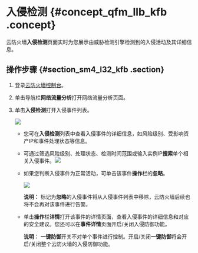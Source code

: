 # 入侵检测 {#concept_qfm_llb_kfb .concept}

云防火墙**入侵检测**页面实时为您展示由威胁检测引擎检测到的入侵活动及其详细信息。

## 操作步骤 {#section_sm4_l32_kfb .section}

1.  登录[云防火墙控制台](https://yundun.console.aliyun.com/?p=cfwnext#/overview)。
2.  单击导航栏**网络流量分析**打开网络流量分析页面。
3.  单击**入侵检测**打开入侵事件列表。

    ![](http://static-aliyun-doc.oss-cn-hangzhou.aliyuncs.com/assets/img/22642/155645684313420_zh-CN.png)

    -   您可在**入侵检测**列表中查看入侵事件的详细信息，如风险级别、受影响资产IP和事件处理状态等信息。
    -   可通过筛选风险级别、处理状态、检测时间范围或输入实例IP**搜索**单个相关入侵事件。![](http://static-aliyun-doc.oss-cn-hangzhou.aliyuncs.com/assets/img/22642/155645684334788_zh-CN.png)
    -   如果您判断入侵事件为正常活动，可单击该事件**操作**栏的**忽略**。

        ![](http://static-aliyun-doc.oss-cn-hangzhou.aliyuncs.com/assets/img/22642/155645684334789_zh-CN.png)

        **说明：** 标记为**忽略**的入侵事件将从入侵事件列表中移除，云防火墙后续也将不会再对该事件进行告警。

    -   单击**操作**栏**详情**打开该事件的详情页面，查看入侵事件的详细信息和对应的安全建议。您还可以在**事件详情**页面开启/关闭入侵防御功能。

        **说明：** **一键防御**开关不对单个事件进行控制。开启/关闭**一键防御**将会开启/关闭整个云防火墙的入侵防御功能。


